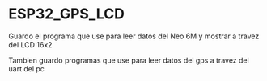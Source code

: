 # ESP32_GPS_LCD

Guardo el programa que use para leer datos del Neo 6M y mostrar a travez del LCD 16x2

Tambien guardo programas que use para leer datos del gps a travez del uart del pc
